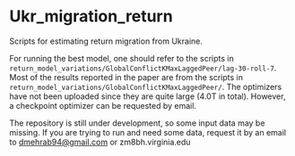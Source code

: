 # Ukr_migration_return

Scripts for estimating return migration from Ukraine. 

For running the best model, one should refer to the scripts in `return_model_variations/GlobalConflictKMaxLaggedPeer/lag-30-roll-7`. Most of the results reported in the paper are from the scripts in `return_model_variations/GlobalConflictKMaxLaggedPeer/`. The optimizers have not been uploaded since they are quite large (4.0T in total). However, a checkpoint optimizer can be requested by email.

The repository is still under development, so some input data may be missing. If you are trying to run and need some data, request it by an email to dmehrab94@gmail.com or zm8bh.virginia.edu
